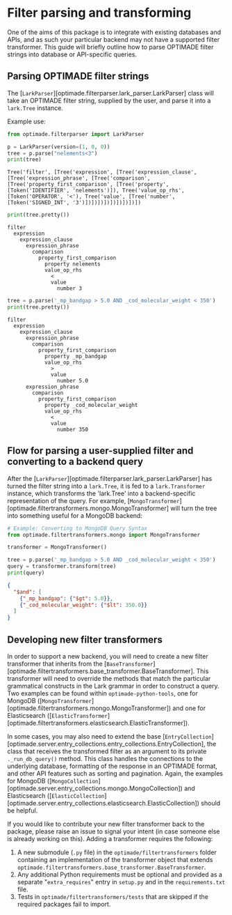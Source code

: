 # Filter parsing and transforming

One of the aims of this package is to integrate with existing databases and APIs, and as such your particular backend may not have a supported filter transformer.
This guide will briefly outline how to parse OPTIMADE filter strings into database or API-specific queries.

## Parsing OPTIMADE filter strings

The [`LarkParser`][optimade.filterparser.lark_parser.LarkParser] class will take an OPTIMADE filter string, supplied by the user, and parse it into a `lark.Tree` instance.

Example use:

```python
from optimade.filterparser import LarkParser

p = LarkParser(version=(1, 0, 0))
tree = p.parse("nelements<3")
print(tree)
```

```shell
Tree('filter', [Tree('expression', [Tree('expression_clause', [Tree('expression_phrase', [Tree('comparison', [Tree('property_first_comparison', [Tree('property', [Token('IDENTIFIER', 'nelements')]), Tree('value_op_rhs', [Token('OPERATOR', '<'), Tree('value', [Tree('number', [Token('SIGNED_INT', '3')])])])])])])])])])
```

```python
print(tree.pretty())
```

```shell
filter
  expression
    expression_clause
      expression_phrase
        comparison
          property_first_comparison
            property nelements
            value_op_rhs
              <
              value
                number 3
```

```python
tree = p.parse('_mp_bandgap > 5.0 AND _cod_molecular_weight < 350')
print(tree.pretty())
```

```shell
filter
  expression
    expression_clause
      expression_phrase
        comparison
          property_first_comparison
            property _mp_bandgap
            value_op_rhs
              >
              value
                number 5.0
      expression_phrase
        comparison
          property_first_comparison
            property _cod_molecular_weight
            value_op_rhs
              <
              value
                number 350
```

## Flow for parsing a user-supplied filter and converting to a backend query

After the [`LarkParser`][optimade.filterparser.lark_parser.LarkParser] has turned the filter string into a `lark.Tree`, it is fed to a `lark.Transformer` instance, which transforms the 'lark.Tree' into a backend-specific representation of the query.
For example, [`MongoTransformer`][optimade.filtertransformers.mongo.MongoTransformer] will turn the tree into something useful for a MongoDB backend:

```python
# Example: Converting to MongoDB Query Syntax
from optimade.filtertransformers.mongo import MongoTransformer

transformer = MongoTransformer()

tree = p.parse('_mp_bandgap > 5.0 AND _cod_molecular_weight < 350')
query = transformer.transform(tree)
print(query)
```

```json
{
  "$and": [
    {"_mp_bandgap": {"$gt": 5.0}},
    {"_cod_molecular_weight": {"$lt": 350.0}}
  ]
}
```

## Developing new filter transformers

In order to support a new backend, you will need to create a new filter transformer that inherits from the [`BaseTransformer`][optimade.filtertransformers.base_transformer.BaseTransformer].
This transformer will need to override the methods that match the particular grammatical constructs in the Lark grammar in order to construct a query.
Two examples can be found within `optimade-python-tools`, one for MongoDB ([`MongoTransformer`][optimade.filtertransformers.mongo.MongoTransformer]) and one for Elasticsearch ([`ElasticTransformer`][optimade.filtertransformers.elasticsearch.ElasticTransformer]).

In some cases, you may also need to extend the base [`EntryCollection`][optimade.server.entry_collections.entry_collections.EntryCollection], the class that receives the transformed filter as an argument to its private `._run_db_query()` method.
This class handles the connections to the underlying database, formatting of the response in an OPTIMADE format, and other API features such as sorting and pagination.
Again, the examples for MongoDB ([`MongoCollection`][optimade.server.entry_collections.mongo.MongoCollection]) and Elasticsearch ([`ElasticCollection`][optimade.server.entry_collections.elasticsearch.ElasticCollection]) should be helpful.

If you would like to contribute your new filter transformer back to the package, please raise an issue to signal your intent (in case someone else is already working on this).
Adding a transformer requires the following:

1. A new submodule (`.py` file) in the `optimade/filtertransformers` folder containing an implementation of the transformer object that extends `optimade.filtertransformers.base_transformer.BaseTransformer`.
2. Any additional Python requirements must be optional and provided as a separate "`extra_requires`" entry in `setup.py` and in the `requirements.txt` file.
3. Tests in `optimade/filtertransformers/tests` that are skipped if the required packages fail to import.
